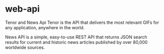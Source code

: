# web-api
Tenor and News Api
Tenor is the API that delivers the most relevant GIFs for any application, anywhere in the world.

News API is a simple, easy-to-use REST API that returns JSON search results for current and historic news articles published by over 80,000 worldwide sources.
